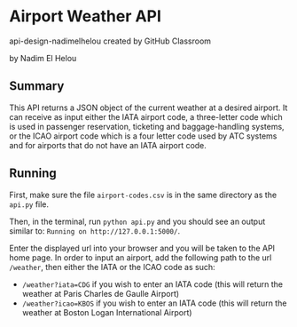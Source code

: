 # Airport Weather API
api-design-nadimelhelou created by GitHub Classroom

by Nadim El Helou

## Summary
This API returns a JSON object of the current weather at a desired airport.
It can receive as input either the IATA airport code, a three-letter code which is used in passenger reservation, ticketing and baggage-handling systems, or the ICAO airport code which is a four letter code used by ATC systems and for airports that do not have an IATA airport code.

## Running
First, make sure the file `airport-codes.csv` is in the same directory as the `api.py` file. 

Then, in the terminal, run `python api.py` and you should see an output similar to: `Running on http://127.0.0.1:5000/`.

Enter the displayed url into your browser and you will be taken to the API home page. In order to input an airport, add the following path to the url `/weather`, then either the IATA or the ICAO code as such:
* `/weather?iata=CDG` if you wish to enter an IATA code (this will return the weather at Paris Charles de Gaulle Airport)
* `/weather?icao=KBOS` if you wish to enter an IATA code (this will return the weather at Boston Logan International Airport)
